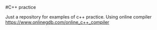 #C++ practice

Just a repository for examples of c++ practice. Using online compiler https://www.onlinegdb.com/online_c++_compiler 
